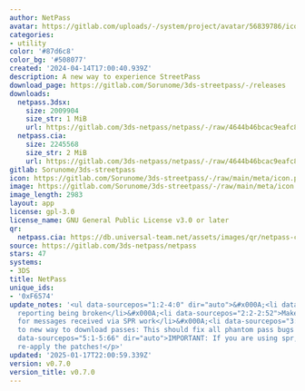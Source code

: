 ```yaml
---
author: NetPass
avatar: https://gitlab.com/uploads/-/system/project/avatar/56839786/icon.png
categories:
- utility
color: '#87d6c8'
color_bg: '#508077'
created: '2024-04-14T17:00:40.939Z'
description: A new way to experience StreetPass
download_page: https://gitlab.com/Sorunome/3ds-streetpass/-/releases
downloads:
  netpass.3dsx:
    size: 2009904
    size_str: 1 MiB
    url: https://gitlab.com/3ds-netpass/netpass/-/raw/4644b46bcac9eafc8e9c55ce2d50523f3509f7a8/netpass.3dsx?inline=false
  netpass.cia:
    size: 2245568
    size_str: 2 MiB
    url: https://gitlab.com/3ds-netpass/netpass/-/raw/4644b46bcac9eafc8e9c55ce2d50523f3509f7a8/netpass.cia?inline=false
gitlab: Sorunome/3ds-streetpass
icon: https://gitlab.com/Sorunome/3ds-streetpass/-/raw/main/meta/icon.png
image: https://gitlab.com/Sorunome/3ds-streetpass/-/raw/main/meta/icon.png
image_length: 2983
layout: app
license: gpl-3.0
license_name: GNU General Public License v3.0 or later
qr:
  netpass.cia: https://db.universal-team.net/assets/images/qr/netpass-cia.png
source: https://gitlab.com/3ds-netpass/netpass
stars: 47
systems:
- 3DS
title: NetPass
unique_ids:
- '0xF6574'
update_notes: '<ul data-sourcepos="1:2-4:0" dir="auto">&#x000A;<li data-sourcepos="1:2-1:29">Fix
  reporting being broken</li>&#x000A;<li data-sourcepos="2:2-2:52">Make reporting
  for messages received via SPR work</li>&#x000A;<li data-sourcepos="3:2-4:0">Switch
  to new way to download passes: This should fix all phantom pass bugs!</li>&#x000A;</ul>&#x000A;<p
  data-sourcepos="5:1-5:66" dir="auto">IMPORTANT: If you are using spr, you have to
  re-apply the patches!</p>'
updated: '2025-01-17T22:00:59.339Z'
version: v0.7.0
version_title: v0.7.0
---
```

